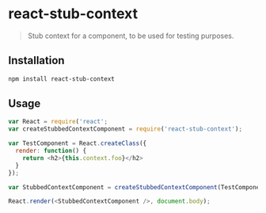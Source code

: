 # react-stub-context

> Stub context for a component, to be used for testing purposes.

## Installation

```sh
npm install react-stub-context
```

## Usage

```js
var React = require('react';
var createStubbedContextComponent = require('react-stub-context');

var TestComponent = React.createClass({
  render: function() {
    return <h2>{this.context.foo}</h2>
  }
});

var StubbedContextComponent = createStubbedContextComponent(TestComponent, { foo: 'bar' });

React.render(<StubbedContextComponent />, document.body);
```
